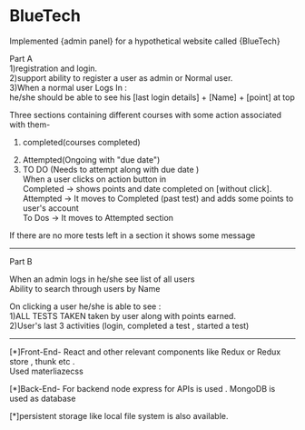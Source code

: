 # BlueTech

Implemented {admin panel} for a hypothetical website called {BlueTech}<br />

Part A<br />
1)registration and login. <br />
2)support ability to register a user as admin or Normal user. <br />
3)When a normal user Logs In : <br />
  he/she should be able to see his [last login details] + [Name] + [point] at top <br />
 
Three sections containing different courses with some action associated with them- <br />
   1) completed(courses completed)  <br />
   2. Attempted(Ongoing with "due date")<br />
   3. TO DO (Needs to attempt along with due date ) <br />
   When a user clicks on action button in <br />
      Completed -> shows points and date completed on [without click]. <br />
      Attempted -> It moves to Completed (past test) and adds some points to user's account <br />
      To Dos -> It moves to Attempted  section<br />

If there are no more tests left in a section it shows some message <br />

---

Part B

When an admin logs in he/she see list of all users<br />
Ability to search through users by Name<br />

On clicking a user he/she is able to see :<br />
1)ALL TESTS TAKEN taken by user along with points earned.<br />
2)User's last 3 activities (login, completed a test , started a test)<br />
    
---

[*]Front-End-
      React and other relevant components like Redux or Redux store , thunk etc .<br />
      Used materliazecss
      
      
[*]Back-End-
  For backend node express for APIs is used .
  MongoDB is used as database
  
[*]persistent storage like local file system is also available.
